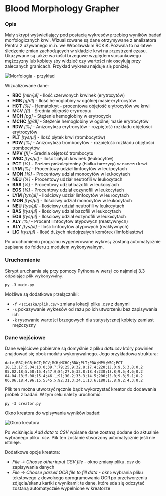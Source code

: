 # Blood Morphology Grapher

### Opis

Mały skrypt wyświetlający pod postacią wykresów przebieg wyników badań morfologicznych krwi. Wizualizowane są dane otrzymywane z analizatora Pentra 2 używanego m.in. we Wrocławskim RCKiK. Pozwala to na łatwe śledzenie zmian zachodzących w składzie krwi na przestrzeni czasu. Ukazywane są także wartości brzegowe względem stosunkowego mężczyzny lub kobiety aby widzieć czy wartości nie oscylują przy zalecanych granicach. Przykład wykresu najduje się poniżej.

![Morfologia - przykład](https://i.imgur.com/bj7rkjE.png)

Wizualizowane dane:
* **RBC** *[mln/µl]* - Ilość czerwonych krwinek (erytrocytów)
* **HGB** *[g/dl]* - Ilość hemoglobiny w ogólnej masie erytrocytów
* **HCT** *[%]* - Hematokryt - procentowa objętość erytrocytów we krwi
* **MCV** *[fl]* - Średnia objętość erytrocytu
* **MCH** *[pg]* - Stężenie hemoglobiny w erytrocycie
* **MCHC** *[g/dl]* - Stężenie hemoglobiny w ogólnej masie erytrocytów
* **RDW** *[%]* - Anizocytoza erytrocytów - rozpiętość rozkładu objętości erytrocytów
* **PLT** *[tys/µl]* - Ilość płytek krwi (trombocytów)
* **PDW** *[%]* - Anizocytoza trombocytów - rozpiętość rozkładu objętości trombocytów
* **MPV** *[fl]* - Średnia objętość trombocytu
* **WBC** *[tys/µl]* - Ilość białych krwinek (leukocytów)
* **PCT** *[%]* - Poziom prokalcytoniny (białka tarczycy) w osoczu krwi
* **LYM** *[%]* - Procentowy udział limfocytów w leukocytach
* **MON** *[%]* - Procentowy udział monocytów w leukocytach
* **NEU** *[%]* - Procentowy udział neutrofili w leukocytach
* **BAS** *[%]* - Procentowy udział bazofili w leukocytach
* **EOS** *[%]* - Procentowy udział eozynofili w leukocytach
* **LYM** *[tys/µl]* - Ilościowy udział limfocytów w leukocytach
* **MON** *[tys/µl]* - Ilościowy udział monocytów w leukocytach
* **NEU** *[tys/µl]* - Ilościowy udział neutrofili w leukocytach
* **BAS** *[tys/µl]* - Ilościowy udział bazofili w leukocytach
* **EOS** *[tys/µl]* - Ilościowy udział eozynofili w leukocytach
* **ALY** *[%]* - Procent limfocytów atypowych (reaktywnych)
* **ALY** *[tys/µl]* - Ilość limfocytów atypowych (reaktywnych)
* **LIC** *[tys/µl]* - Ilość dużych niedojrzałych komórek (limfoblastów)

Po uruchomieniu programu wygenerowane wykresy zostaną automatycznie zapisane do folderu z modułem wykonywalnym.

### Uruchomienie

Skrypt uruchamia się przy pomocy Pythona w wersji co najmniej 3.3 odpalając plik wykonywalny:
```
py -3 main.py
```

Możliwe są dodatkowe przełączniki:

* `-f <sciezka/plik.csv>` zmiana lokacji pliku *.csv* z danymi
* `-s` pokazywanie wykresów od razu po ich utworzeniu bez zapisywania ich
* `-k` rysowanie wartości brzegowych dla statystycznej kobiety zamiast mężczyzny

### Dane wejściowe

Dane wejściowe pobierane są domyślnie z pliku *data.csv* który powinien znajdować się obok modułu wykonywalnego. Jego przykładowa struktura:

```
date;RBC;HGB;HCT;MCV;MCH;MCHC;RDW;PLT;PDW;MPV;WBC;PCT
18.12.17;5.04;13.0;39.7;79;25.9;32.8;17.4;220;18.0;9.5;3.8;0.2
05.02.18;5.58;15.4;47.0;84;27.6;32.8;18.4;230;18.8;9.5;4.6;0.2
04.04.18;5.08;15.4;46.1;91;30.2;33.3;14.5;206;18.0;9.3;5.1;0.2
06.06.18;4.96;15.5;45.5;92;31.3;34.1;13.6;180;17.8;9.2;4.3;0.2
```

Plik ten można utworzyć ręcznie bądź wykorzystać kreator do dodawania próbek z badań. W tym celu należy uruchomić:
```
py -3 creator.py
```

Okno kreatora do wpisywania wyników badań:

![Okno kreatora](https://i.imgur.com/uUzBuGs.png)

Po wciśnięciu *Add data to CSV* wpisane dane zostaną dodane do aktualnie wybranego pliku *.csv*. Plik ten zostanie stworzony automatycznie jeśli nie istnieje.

Dodatkowe opcje kreatora:
* *File -> Choose other input CSV file* - okno zmiany pliku *.csv* do zapisywania danych
* *File -> Choose parsed OCR file to fill data* - okno wybrania pliku tekstowego z dowolnego oprogramowania OCR po przetworzeniu zdjęcia/skanu kartki z wynikami; te dane, które uda się odczytać zostaną automatycznie wypełnione w kreatorze
